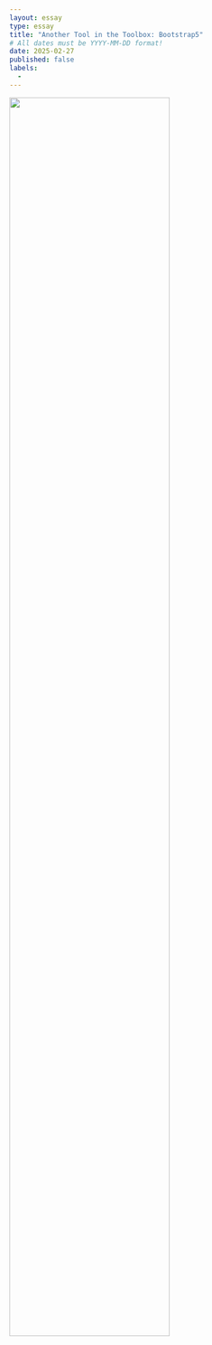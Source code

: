 ```yaml
---
layout: essay
type: essay
title: "Another Tool in the Toolbox: Bootstrap5"
# All dates must be YYYY-MM-DD format!
date: 2025-02-27
published: false
labels:
  - 
---
```


<img width="75%" class="rounded float-start pe-4 " src="">

